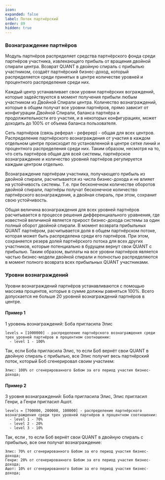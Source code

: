 ```yaml
---
icon: 
expanded: false
label: Поток партнёрский
order: 89
hidden: true
---
```


### Вознаграждение партнёров
Модуль партнёров распределяет средства партнёрского фонда среди партнёров участника, извлекающего прибыль от вращения двойной спирали центра. Возврат QUANT в двойную спираль с прибылью участником, создаёт партнёрский бизнес-доход, который распределяется среди принятых в центре количестве уровней и процентного распределения среди них. 

Каждый центр устанавливает свои уровни партнёрских вограждений, которые задействуются в момент получения прибыли любым участником из Двойной Спирали центра. Количество вознаграждений, которые в общем получат все уровни партнёров, прямо зависит от конфигурации Двойной Спирали, баланса партнёра и продолжительности его участия, и в некоторых конфигурациях, может доходить до 100% от объема баланса пользователя. 

Сеть партнёров (связь реферал - реферер) - общая для всех центров. Распределение партнёрского вознаграждения от участия в каждом отдельном центре происходит по установленной в центре сетке линий и процентного распределения среди них. Таким образом, несмотря на то, что сеть партнёров общая для всей системы, партнёрское вознаграждение и количество уровней партнёров регулируется каждым центром отдельно. 

Вознаграждение партнёрам участника, получающего прибыль из двойной спирали, расчитывается из числа бизнес-дохода и не влияет на устойчивость системы. Т.е. при бесконечном количестве оборотов двойной спирали, партнёры получат бесконечное количество партнёрского вознаграждения, а двойная спираль, при этом, сохранит свою устойчивость. 

Общая величина вознаграждения для всех уровней партнёров расчитывается в процессе решения дифференциального уравнения, где известной величиной является прирост бизнес-дохода системы за один полный оборот двойной спирали. В момент возврата прибыльных QUANT партнёром, расчитывается доля в общем партнёрском потоке, которая может быть распределена среди его партнёров. При этом, сохраняется резерв долей партнёрского потока для всех других участников, которые потенциально в будущем вернут свои QUANT с прибылью. Таким образом, выплаты на все уровни партнёров является частью бизнес-модели двойной спирали и полностью распределяются в момент полного возврата всех прибыльных QUANT участниками. 

### Уровни вознаграждений
Уровни вознаграждений партнёров устанавливаются с помощью массива процентов, которые в сумме должны равняться 100%. Всего допускается не больше 20 уровней вознаграждений партнёров в центре. 

#### Пример 1
1 уровень вознаграждений: Боба пригласила Элис

```
levels = [1000000] - распределение партнёрского вознаграждения среди трех уровней партнёров в процентном соотношении:
  - level 1 - 100%
```

Так, если Боба пригласила Элис, то если Боб вернёт свои QUANT в двойную спираль с прибылью, все Элис получит весь партнёрский поток, который Боб сгенерировал своим участием:

```
Элис: 100% от сгенерированного Бобом за его период участия бизнес-дохода;
```


#### Пример 2
3 уровня вознаграждений: Боба пригласила Элис, Элис пригласил Генри, а Генри пригласил Ашот.
```
levels = [700000, 200000, 100000] - распределение партнёрского вознаграждения среди трех уровней партнёров в процентном соотношении:
  - level 1 - 70%
  - level 2 - 20%
  - level 3 - 10%
```

Так, если , то если Боб вернёт свои QUANT в двойную спираль с прибылью, все они получат вознаграждение:
```
Элис: 70% от сгенерированного Бобом за его период участия бизнес-дохода;
Генри: 20% от сгенерированного Бобом за его период участия бизнес-дохода;
Ашот: 10% от сгенерированного Бобом за его период участия бизнес-дохода;
```
